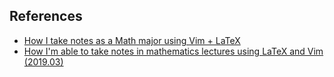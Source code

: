 ## References

- [How I take notes as a Math major using Vim + LaTeX](https://youtu.be/DOtM1mrWjUo)
- [How I'm able to take notes in mathematics lectures using LaTeX and Vim (2019.03)](https://castel.dev/post/lecture-notes-1/)
